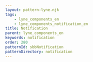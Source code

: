 ```yaml
---
layout: pattern-lyne.njk
tags: 
    - lyne_components_en
    - lyne_components_notification_en
title: Notification
parent: lyne_components_en
keywords: notification
order: 280
patternId: sbbNotification
patternDirectory: notification
---
```

